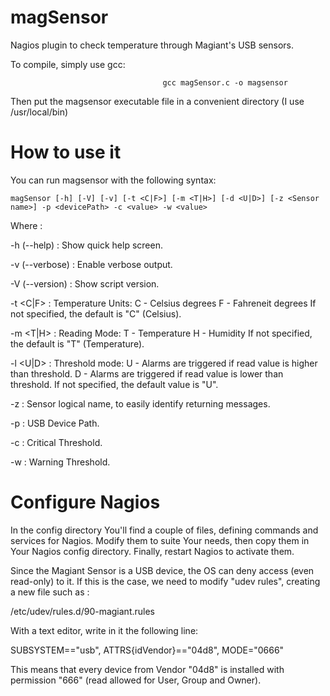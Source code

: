 magSensor
=========

Nagios plugin to check temperature through Magiant's USB sensors.


To compile, simply use gcc:

                                      gcc magSensor.c -o magsensor

Then put the magsensor executable file in a convenient directory (I use /usr/local/bin)



How to use it
=============

You can run magsensor with the following syntax:

    magSensor [-h] [-V] [-v] [-t <C|F>] [-m <T|H>] [-d <U|D>] [-z <Sensor name>] -p <devicePath> -c <value> -w <value>

Where :

-h (--help)      : Show quick help screen.

-v (--verbose)   : Enable verbose output.

-V (--version)   : Show script version.

-t <C|F>         : Temperature Units:  C - Celsius degrees
                                       F - Fahreneit degrees
                   If not specified, the default is "C" (Celsius).

-m <T|H>         : Reading Mode: T - Temperature
                                 H - Humidity
                   If not specified, the default is "T" (Temperature).

-l <U|D>         : Threshold mode: U - Alarms are triggered if read value is higher than threshold.
                                   D - Alarms are triggered if read value is lower than threshold.
                   If not specified, the default value is "U".
                 
-z <Sensor Name> : Sensor logical name, to easily identify returning messages.

-p <Device Path> : USB Device Path.

-c <value>       : Critical Threshold.

-w <value>       : Warning Threshold.




Configure Nagios
================

In the config directory You'll find a couple of files, defining commands and services for Nagios. Modify them to suite Your needs,
then copy them in Your Nagios config directory. Finally, restart Nagios to activate them.

Since the Magiant Sensor is a USB device, the OS can deny access (even read-only) to it.
If this is the case, we need to modify "udev rules", creating a new file such as : 

/etc/udev/rules.d/90-magiant.rules

With a text editor, write in it the following line:

SUBSYSTEM=="usb", ATTRS{idVendor}=="04d8", MODE="0666"

This means that every device from Vendor "04d8" is installed with permission "666" (read allowed for User, Group and Owner).
